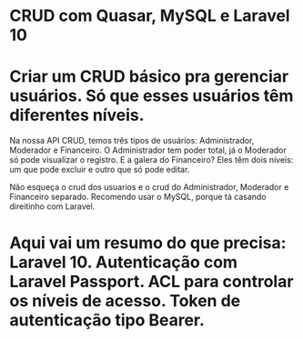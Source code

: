 # CRUD com Quasar, MySQL e Laravel 10

<h1>Criar um CRUD básico pra gerenciar usuários. Só que esses usuários têm diferentes níveis.</h1>

<p>Na nossa API CRUD, temos três tipos de usuários: Administrador, Moderador e Financeiro. O Administrador tem poder total, já o Moderador só pode
visualizar o registro. E a galera do Financeiro? Eles têm dois níveis: um que pode excluir e outro que só pode editar.</p>

<p>Não esqueça o crud dos usuarios e o crud do Administrador, Moderador e Financeiro separado.
Recomendo usar o MySQL, porque tá casando direitinho com Laravel.</p>

<h1>Aqui vai um resumo do que precisa:
Laravel 10.
Autenticação com Laravel Passport.
ACL para controlar os níveis de acesso.
Token de autenticação tipo Bearer.
</h1>
